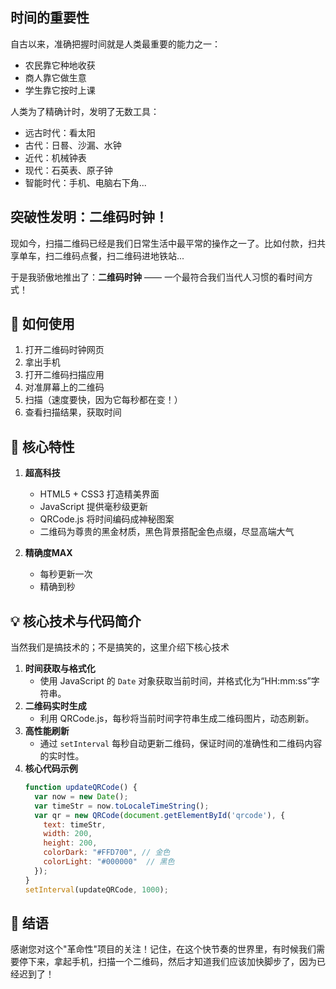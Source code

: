 ## 时间的重要性
自古以来，准确把握时间就是人类最重要的能力之一：
- 农民靠它种地收获
- 商人靠它做生意
- 学生靠它按时上课


人类为了精确计时，发明了无数工具：
- 远古时代：看太阳
- 古代：日晷、沙漏、水钟
- 近代：机械钟表
- 现代：石英表、原子钟
- 智能时代：手机、电脑右下角...

## 突破性发明：二维码时钟！
现如今，扫描二维码已经是我们日常生活中最平常的操作之一了。比如付款，扫共享单车，扫二维码点餐，扫二维码进地铁站...

于是我骄傲地推出了：**二维码时钟** —— 一个最符合我们当代人习惯的看时间方式！

## 🚀 如何使用

1. 打开二维码时钟网页
3. 拿出手机
4. 打开二维码扫描应用
5. 对准屏幕上的二维码
6. 扫描（速度要快，因为它每秒都在变！）
7. 查看扫描结果，获取时间


## 🌟 核心特性

1. **超高科技**
   - HTML5 + CSS3 打造精美界面
   - JavaScript 提供毫秒级更新
   - QRCode.js 将时间编码成神秘图案
   - 二维码为尊贵的黑金材质，黑色背景搭配金色点缀，尽显高端大气 

2. **精确度MAX**
   - 每秒更新一次
   - 精确到秒


## 💡 核心技术与代码简介
当然我们是搞技术的；不是搞笑的，这里介绍下核心技术
1. **时间获取与格式化**
   - 使用 JavaScript 的 `Date` 对象获取当前时间，并格式化为“HH:mm:ss”字符串。
2. **二维码实时生成**
   - 利用 QRCode.js，每秒将当前时间字符串生成二维码图片，动态刷新。
3. **高性能刷新**
   - 通过 `setInterval` 每秒自动更新二维码，保证时间的准确性和二维码内容的实时性。
4. **核心代码示例**
   ```javascript
   function updateQRCode() {
     var now = new Date();
     var timeStr = now.toLocaleTimeString();
     var qr = new QRCode(document.getElementById('qrcode'), {
       text: timeStr,
       width: 200,
       height: 200,
       colorDark: "#FFD700", // 金色
       colorLight: "#000000"  // 黑色
     });
   }
   setInterval(updateQRCode, 1000);
   ```

## 📝 结语

感谢您对这个"革命性"项目的关注！记住，在这个快节奏的世界里，有时候我们需要停下来，拿起手机，扫描一个二维码，然后才知道我们应该加快脚步了，因为已经迟到了！
